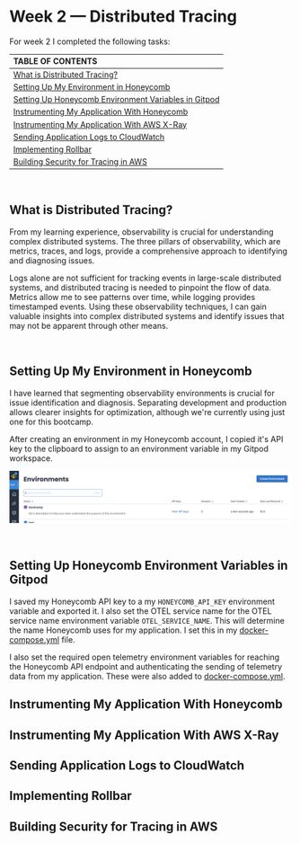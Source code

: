 # Week 2 — Distributed Tracing

For week 2 I completed the following tasks:

| TABLE OF CONTENTS |
| :-------------- |
| [What is Distributed Tracing?](#what-is-distributed-tracing) |
| [Setting Up My Environment in Honeycomb](#setting-up-my-environment-in-honeycomb) |
| [Setting Up Honeycomb Environment Variables in Gitpod](#setting-up-honeycomb-environment-variables-in-gitpod) |
| [Instrumenting My Application With Honeycomb](#instrumenting-my-application-with-honeycomb) |
| [Instrumenting My Application With AWS X-Ray](#instrumenting-my-application-with-aws-x-ray) |
| [Sending Application Logs to CloudWatch](#sending-application-logs-to-cloudwatch) |
| [Implementing Rollbar](#implementing-rollbar) |
| [Building Security for Tracing in AWS](#building-security-for-tracing-in-aws) |

<br>

## What is Distributed Tracing?

<p>From my learning experience, observability is crucial for understanding complex distributed systems. The three pillars of observability, which are metrics, traces, and logs, provide a comprehensive approach to identifying and diagnosing issues.<p> 
  
<p>Logs alone are not sufficient for tracking events in large-scale distributed systems, and distributed tracing is needed to pinpoint the flow of data. Metrics allow me to see patterns over time, while logging provides timestamped events. Using these observability techniques, I can gain valuable insights into complex distributed systems and identify issues that may not be apparent through other means.<p>

<br>

## Setting Up My Environment in Honeycomb
  
I have learned that segmenting observability environments is crucial for issue identification and diagnosis. Separating development and production allows clearer insights for optimization, although we're currently using just one for this bootcamp.
  
After creating an environment in my Honeycomb account, I copied it's API key to the clipboard to assign to an environment variable in my Gitpod workspace. 

<p align="center">
<img src="assets/environment-created.png" >
</p>
<br>

## Setting Up Honeycomb Environment Variables in Gitpod

I saved my Honeycomb API key to a my `HONEYCOMB_API_KEY` environment variable and exported it. I also set the OTEL service name for the OTEL service name environment variable `OTEL_SERVICE_NAME`. This will determine the name Honeycomb uses for my application. I set this in my [docker-compose.yml](../docker-compose.yml) file.
<br>

I also set the required open telemetry environment variables for reaching the Honeycomb API endpoint and authenticating the sending of telemetry data from my application. These were also added to [docker-compose.yml](../docker-compose.yml).
<br>

## Instrumenting My Application With Honeycomb

## Instrumenting My Application With AWS X-Ray

## Sending Application Logs to CloudWatch

## Implementing Rollbar

## Building Security for Tracing in AWS



